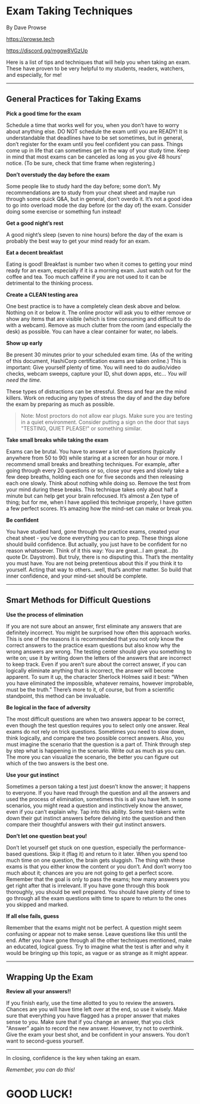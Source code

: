 # Exam Taking Techniques
By Dave Prowse

https://prowse.tech

https://discord.gg/mggw8VGzUp 

Here is a list of tips and techniques that will help you when taking an exam. These have proven to be very helpful to my students, readers, watchers, and especially, for me!

---

## General Practices for Taking Exams

**Pick a good time for the exam** 

Schedule a time that works well for you, when you don’t have to worry about anything else. DO NOT schedule the exam until you are READY! It is understandable that deadlines have to be set sometimes, but in general, don’t register for the exam until you feel confident you can pass. Things come up in life that can sometimes get in the way of your study time. Keep in mind that most exams can be canceled as long as you give 48 hours’ notice. (To be sure, check that time frame when registering.)


**Don’t overstudy the day before the exam** 

Some people like to study hard the day before; some don’t. My recommendations are to study from your cheat sheet and maybe run through some quick Q&A, but in general, don’t overdo it. It’s not a good idea to go into overload mode the day before (or the day of) the exam. Consider doing some exercise or something fun instead! 


**Get a good night’s rest** 

A good night’s sleep (seven to nine hours) before the day of the exam is probably the best way to get your mind ready for an exam.


**Eat a decent breakfast** 

Eating is good! Breakfast is number two when it comes to getting your mind ready for an exam, especially if it is a morning exam. Just watch out for the coffee and tea. Too much caffeine if you are not used to it can be detrimental to the thinking process.


**Create a CLEAN testing area**

One best practice is to have a completely clean desk above and below. Nothing on it or below it. The online proctor will ask you to either remove or show any items that are visible (which is time consuming and difficult to do with a webcam). Remove as much clutter from the room (and especially the desk) as possible. You can have a clear container for water, no labels. 


**Show up early** 

Be present 30 minutes prior to your scheduled exam time. (As of the writing of this document, HashiCorp certification exams are taken online.) This is important: Give yourself plenty of time. You will need to do audio/video checks, webcam sweeps, capture your ID, shut down apps, etc... *You will need the time.* 

These types of distractions can be stressful. Stress and fear are the mind killers. Work on reducing any types of stress the day of and the day before the exam by preparing as much as possible. 

> Note: Most proctors do not allow ear plugs. Make sure you are testing in a quiet environment. Consider putting a sign on the door that says "TESTING, QUIET PLEASE!" or something similar.


**Take small breaks while taking the exam** 

Exams can be brutal. You have to answer a lot of questions (typically anywhere from 50 to 90) while staring at a screen for an hour or more. I recommend small breaks and breathing techniques. For example, after going through every 20 questions or so, close your eyes and slowly take a few deep breaths, holding each one for five seconds and then releasing each one slowly. Think about nothing while doing so. Remove the test from your mind during these breaks. This technique takes only about half a minute but can help get your brain refocused. It’s almost a Zen type of thing; but for me, when I have applied this technique properly, I have gotten a few perfect scores. It’s amazing how the mind-set can make or break you.


**Be confident** 

You have studied hard, gone through the practice exams, created your cheat sheet - you’ve done everything you can to prep. These things alone should build confidence. But actually, you just have to be confident for no reason whatsoever. Think of it this way: You are great…I am great…(to quote Dr. Daystrom). But truly, there is no disputing this. That’s the mentality you must have. You are not being pretentious about this if you think it to yourself. Acting that way to others…well, that’s another matter. So build that inner confidence, and your mind-set should be complete.

---

## Smart Methods for Difficult Questions

**Use the process of elimination** 

If you are not sure about an answer, first eliminate any answers that are definitely incorrect. You might be surprised how often this approach works. This is one of the reasons it is recommended that you not only know the correct answers to the practice exam questions but also know why the wrong answers are wrong. The testing center should give you something to write on; use it by writing down the letters of the answers that are incorrect to keep track. Even if you aren’t sure about the correct answer, if you can logically eliminate anything that is incorrect, the answer will become apparent. To sum it up, the character Sherlock Holmes said it best: “When you have eliminated the impossible, whatever remains, however improbable, must be the truth.” There’s more to it, of course, but from a scientific standpoint, this method can be invaluable.


**Be logical in the face of adversity** 

The most difficult questions are when two answers appear to be correct, even though the test question requires you to select only one answer. Real exams do not rely on trick questions. Sometimes you need to slow down, think logically, and compare the two possible correct answers. Also, you must imagine the scenario that the question is a part of. Think through step by step what is happening in the scenario. Write out as much as you can. The more you can visualize the scenario, the better you can figure out which of the two answers is the best one.


**Use your gut instinct** 

Sometimes a person taking a test just doesn’t know the answer; it happens to everyone. If you have read through the question and all the answers and used the process of elimination, sometimes this is all you have left. In some scenarios, you might read a question and instinctively know the answer, even if you can’t explain why. Tap into this ability. Some test-takers write down their gut instinct answers before delving into the question and then compare their thoughtful answers with their gut instinct answers.


**Don’t let one question beat you!** 

Don’t let yourself get stuck on one question, especially the performance-based questions. Skip it (flag it) and return to it later. When you spend too much time on one question, the brain gets sluggish. The thing with these exams is that you either know the content or you don’t. And don’t worry too much about it; chances are you are not going to get a perfect score. Remember that the goal is only to pass the exams; how many answers you get right after that is irrelevant. If you have gone through this book thoroughly, you should be well prepared. You should have plenty of time to go through all the exam questions with time to spare to return to the ones you skipped and marked.


**If all else fails, guess** 

Remember that the exams might not be perfect. A question might seem confusing or appear not to make sense. Leave questions like this until the end. After you have gone through all the other techniques mentioned, make an educated, logical guess. Try to imagine what the test is after and why it would be bringing up this topic, as vague or as strange as it might appear.

---

## Wrapping Up the Exam

**Review all your answers!!** 

If you finish early, use the time allotted to you to review the answers. Chances are you will have time left over at the end, so use it wisely. Make sure that everything you have flagged has a proper answer that makes sense to you. Make sure that if you change an answer, that you click "Answer" again to record the new answer. 
However, try not to overthink. Give the exam your best shot, and be confident in your answers. You don’t want to second-guess yourself.

---

In closing, confidence is the key when taking an exam. 

*Remember, you can do this!*

# GOOD LUCK!